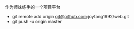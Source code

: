 作为师妹练手的一个项目平台

- git remote add origin git@github.com:joyfang1992/web.git
- git push -u origin master
